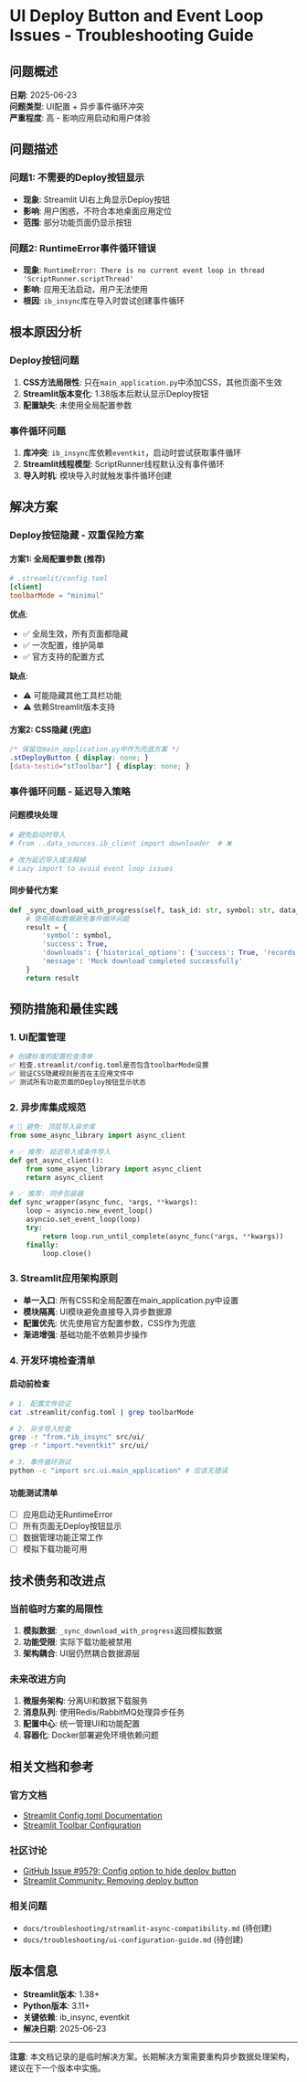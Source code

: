 # UI Deploy Button and Event Loop Issues - Troubleshooting Guide

## 问题概述

**日期**: 2025-06-23  
**问题类型**: UI配置 + 异步事件循环冲突  
**严重程度**: 高 - 影响应用启动和用户体验  

## 问题描述

### 问题1: 不需要的Deploy按钮显示
- **现象**: Streamlit UI右上角显示Deploy按钮
- **影响**: 用户困惑，不符合本地桌面应用定位
- **范围**: 部分功能页面仍显示按钮

### 问题2: RuntimeError事件循环错误
- **现象**: `RuntimeError: There is no current event loop in thread 'ScriptRunner.scriptThread'`
- **影响**: 应用无法启动，用户无法使用
- **根因**: `ib_insync`库在导入时尝试创建事件循环

## 根本原因分析

### Deploy按钮问题
1. **CSS方法局限性**: 只在`main_application.py`中添加CSS，其他页面不生效
2. **Streamlit版本变化**: 1.38版本后默认显示Deploy按钮
3. **配置缺失**: 未使用全局配置参数

### 事件循环问题
1. **库冲突**: `ib_insync`库依赖`eventkit`，启动时尝试获取事件循环
2. **Streamlit线程模型**: ScriptRunner线程默认没有事件循环
3. **导入时机**: 模块导入时就触发事件循环创建

## 解决方案

### Deploy按钮隐藏 - 双重保险方案

#### 方案1: 全局配置参数 (推荐)
```toml
# .streamlit/config.toml
[client]
toolbarMode = "minimal"
```

**优点**:
- ✅ 全局生效，所有页面都隐藏
- ✅ 一次配置，维护简单
- ✅ 官方支持的配置方式

**缺点**:
- ⚠️ 可能隐藏其他工具栏功能
- ⚠️ 依赖Streamlit版本支持

#### 方案2: CSS隐藏 (兜底)
```css
/* 保留在main_application.py中作为兜底方案 */
.stDeployButton { display: none; }
[data-testid="stToolbar"] { display: none; }
```

### 事件循环问题 - 延迟导入策略

#### 问题模块处理
```python
# 避免启动时导入
# from ..data_sources.ib_client import downloader  # ❌

# 改为延迟导入或注释掉
# Lazy import to avoid event loop issues
```

#### 同步替代方案
```python
def _sync_download_with_progress(self, task_id: str, symbol: str, data_types: List[str] = None):
    # 使用模拟数据避免事件循环问题
    result = {
        'symbol': symbol,
        'success': True,
        'downloads': {'historical_options': {'success': True, 'records': 1000}},
        'message': 'Mock download completed successfully'
    }
    return result
```

## 预防措施和最佳实践

### 1. UI配置管理
```bash
# 创建标准的配置检查清单
✅ 检查.streamlit/config.toml是否包含toolbarMode设置
✅ 验证CSS隐藏规则是否在主应用文件中
✅ 测试所有功能页面的Deploy按钮显示状态
```

### 2. 异步库集成规范
```python
# 🚫 避免: 顶层导入异步库
from some_async_library import async_client

# ✅ 推荐: 延迟导入或条件导入
def get_async_client():
    from some_async_library import async_client
    return async_client

# ✅ 推荐: 同步包装器
def sync_wrapper(async_func, *args, **kwargs):
    loop = asyncio.new_event_loop()
    asyncio.set_event_loop(loop)
    try:
        return loop.run_until_complete(async_func(*args, **kwargs))
    finally:
        loop.close()
```

### 3. Streamlit应用架构原则
- **单一入口**: 所有CSS和全局配置在main_application.py中设置
- **模块隔离**: UI模块避免直接导入异步数据源
- **配置优先**: 优先使用官方配置参数，CSS作为兜底
- **渐进增强**: 基础功能不依赖异步操作

### 4. 开发环境检查清单

#### 启动前检查
```bash
# 1. 配置文件验证
cat .streamlit/config.toml | grep toolbarMode

# 2. 异步导入检查
grep -r "from.*ib_insync" src/ui/
grep -r "import.*eventkit" src/ui/

# 3. 事件循环测试
python -c "import src.ui.main_application" # 应该无错误
```

#### 功能测试清单
- [ ] 应用启动无RuntimeError
- [ ] 所有页面无Deploy按钮显示
- [ ] 数据管理功能正常工作
- [ ] 模拟下载功能可用

## 技术债务和改进点

### 当前临时方案的局限性
1. **模拟数据**: `_sync_download_with_progress`返回模拟数据
2. **功能受限**: 实际下载功能被禁用
3. **架构耦合**: UI层仍然耦合数据源层

### 未来改进方向
1. **微服务架构**: 分离UI和数据下载服务
2. **消息队列**: 使用Redis/RabbitMQ处理异步任务
3. **配置中心**: 统一管理UI和功能配置
4. **容器化**: Docker部署避免环境依赖问题

## 相关文档和参考

### 官方文档
- [Streamlit Config.toml Documentation](https://docs.streamlit.io/develop/api-reference/configuration/config.toml)
- [Streamlit Toolbar Configuration](https://docs.streamlit.io/develop/concepts/configuration/options)

### 社区讨论
- [GitHub Issue #9579: Config option to hide deploy button](https://github.com/streamlit/streamlit/issues/9579)
- [Streamlit Community: Removing deploy button](https://discuss.streamlit.io/t/removing-the-deploy-button/53621)

### 相关问题
- `docs/troubleshooting/streamlit-async-compatibility.md` (待创建)
- `docs/troubleshooting/ui-configuration-guide.md` (待创建)

## 版本信息

- **Streamlit版本**: 1.38+
- **Python版本**: 3.11+
- **关键依赖**: ib_insync, eventkit
- **解决日期**: 2025-06-23

---

**注意**: 本文档记录的是临时解决方案。长期解决方案需要重构异步数据处理架构，建议在下一个版本中实施。